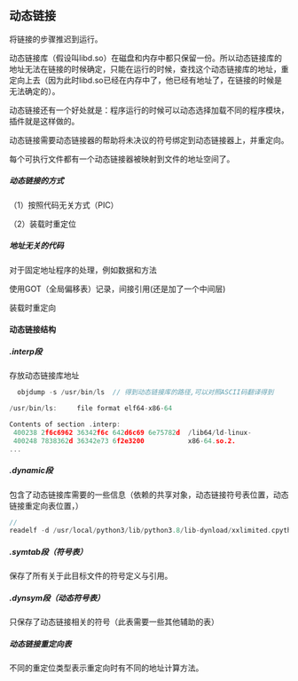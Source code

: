 ## 动态链接

将链接的步骤推迟到运行。

动态链接库（假设叫libd.so）在磁盘和内存中都只保留一份。所以动态链接库的地址无法在链接的时候确定，只能在运行的时候，查找这个动态链接库的地址，重定向上去（因为此时libd.so已经在内存中了，他已经有地址了，在链接的时候是无法确定的）。

动态链接还有一个好处就是：程序运行的时候可以动态选择加载不同的程序模块，插件就是这样做的。

动态链接需要动态链接器的帮助将未决议的符号绑定到动态链接器上，并重定向。

每个可执行文件都有一个动态链接器被映射到文件的地址空间了。

##### 动态链接的方式

（1）按照代码无关方式（PIC）

（2）装载时重定位

##### 地址无关的代码

对于固定地址程序的处理，例如数据和方法

使用GOT（全局偏移表）记录，间接引用(还是加了一个中间层)

装载时重定向



#### 动态链接结构

##### .interp段

存放动态链接库地址

```c
  objdump -s /usr/bin/ls  // 得到动态链接库的路径,可以对照ASCII码翻译得到

/usr/bin/ls:     file format elf64-x86-64

Contents of section .interp:
 400238 2f6c6962 36342f6c 642d6c69 6e75782d  /lib64/ld-linux-
 400248 7838362d 36342e73 6f2e3200           x86-64.so.2.
...
```

##### .dynamic段

包含了动态链接库需要的一些信息（依赖的共享对象，动态链接符号表位置，动态链接重定向表位置，）

```c
// 
readelf -d /usr/local/python3/lib/python3.8/lib-dynload/xxlimited.cpython-38-x86_64-linux-gnu.so
```

##### .symtab段（符号表）

保存了所有关于此目标文件的符号定义与引用。

##### .dynsym段（动态符号表）

只保存了动态链接相关的符号（此表需要一些其他辅助的表）

##### 动态链接重定向表

不同的重定位类型表示重定向时有不同的地址计算方法。